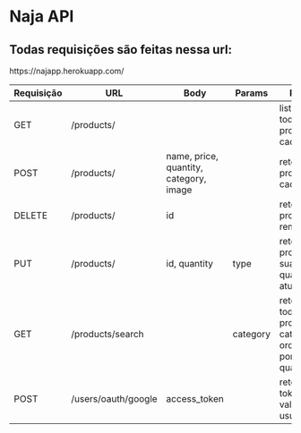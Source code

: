 # Naja API

<h2>Todas requisições são feitas nessa url: </h2>
<p>https://najapp.herokuapp.com/</p>

Requisição| URL | Body | Params | Retorno
----------|------|------|-----------|--------
GET | /products/ | | | lista de todos os produtos cadastrados.
POST | /products/ | name, price, quantity, category, image | | retorna o produto cadastrado.
DELETE | /products/ | id | | retorna o produto removido.
PUT | /products/ | id, quantity | type | retorna o produto com sua quantidade atualizada.
GET | /products/search | | category | retorna todos os produtos da categoria, ordenados por quantidade.
POST | /users/oauth/google | access_token | | retorna o token de validação do usuário.